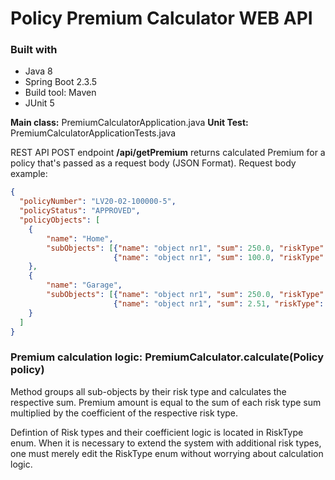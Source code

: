 # Policy Premium Calculator WEB API

### Built with
* Java 8
* Spring Boot 2.3.5
* Build tool: Maven
* JUnit 5

**Main class:** PremiumCalculatorApplication.java
**Unit Test:** PremiumCalculatorApplicationTests.java

REST API POST endpoint **/api/getPremium** returns calculated Premium for a policy that's passed as a request body (JSON Format).
Request body example:
```json
{
  "policyNumber": "LV20-02-100000-5",
  "policyStatus": "APPROVED",
  "policyObjects": [
    {
    	"name": "Home",
  		"subObjects": [{"name": "object nr1", "sum": 250.0, "riskType": "FIRE"}, 
                       {"name": "object nr1", "sum": 100.0, "riskType": "THEFT"}]
    },
    {
    	"name": "Garage",
  		"subObjects": [{"name": "object nr1", "sum": 250.0, "riskType": "FIRE"}, 
                       {"name": "object nr1", "sum": 2.51, "riskType": "THEFT"}]
    }
  ]
}
```

### Premium calculation logic: PremiumCalculator.calculate(Policy policy)
Method groups all sub-objects by their risk type and calculates the respective sum.
Premium amount is equal to the sum of each risk type sum multiplied by the coefficient of the respective risk type.

Defintion of Risk types and their coefficient logic is located in RiskType enum.
When it is necessary to extend the system with additional risk types, one must merely edit the RiskType enum without worrying about calculation logic.